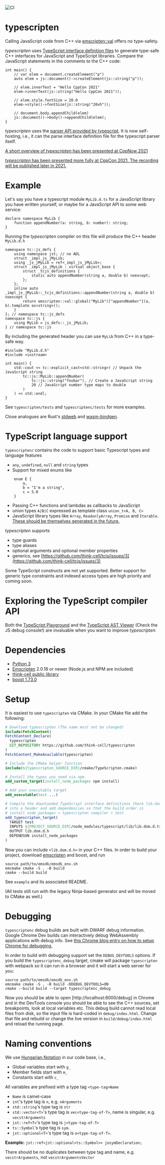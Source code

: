 ![CI](https://github.com/think-cell/tcjs/workflows/CI/badge.svg)

# typescripten

Calling JavaScript code from C++ via [emscripten::val](https://emscripten.org/docs/porting/connecting_cpp_and_javascript/embind.html#using-val-to-transliterate-javascript-to-c) offers no type-safety. 

_typescripten_ uses [TypeScript interface definition files](https://github.com/DefinitelyTyped/DefinitelyTyped) to generate type-safe C++ interfaces for JavaScript and TypeScript libraries. 
Compare the JavaScript statements in the comments to the C++ code:

    int main() {
        // var elem = document.createElement("p")
        auto elem = js::document()->createElement(js::string("p"));

        // elem.innerText = "Hello CppCon 2021"
        elem->innerText(js::string("Hello CppCon 2021"));

        // elem.style.fontSize = 20.0
        elem->style()->fontSize(js::string("20vh"));

        // document.body.appendChild(elem)
        js::document()->body()->appendChild(elem);
    }

_typescripten_ uses the [parser API provided by typescript](https://github.com/Microsoft/TypeScript/wiki/Using-the-Compiler-API). It is now self-hosting, i.e., it can the parse interface definition file for the typescript parser itself.

[A short overview of _typescripten_ has been presented at CppNow 2021](https://youtu.be/Cmud1jO__VA)  

[_typescripten_ has been presented more fully at CppCon 2021. The recording will be published later in 2021.](https://sched.co/nvAY)

# Example

Let's say you have a typescript module `MyLib.d.ts` for a JavaScript library you have written yourself, or maybe for a JavaScript API to some web service:

    declare namespace MyLib {
        function appendNumber(a: string, b: number): string;
    }

Running the _typescripten_ compiler on this file will produce the C++ header `MyLib.d.h`

    namespace tc::js_defs {
        using namespace jst; // no ADL
        struct _impl_js_jMyLib;
        using _js_jMyLib = ref<_impl_js_jMyLib>;
        struct _impl_js_jMyLib : virtual object_base {
            struct _tcjs_definitions {
                static auto appendNumber(string a, double b) noexcept;
            };
        };
        inline auto _impl_js_jMyLib::_tcjs_definitions::appendNumber(string a, double b) noexcept {
            return emscripten::val::global("MyLib")["appendNumber"](a, b).template as<string>();
        }
    }; // namespace tc::js_defs
    namespace tc::js {
        using MyLib = js_defs::_js_jMyLib;
    } // namespace tc::js

By including the generated header you can use `MyLib` from C++ in a type-safe way.

    #include "MyLib.d.h"
    #include <iostream>

    int main() {
        std::cout << tc::explicit_cast<std::string>( // Unpack the JavaScript string 
            tc::js::MyLib::appendNumber(
                tc::js::string("foobar"), // Create a JavaScript string
                20 // JavaScript number type maps to double
            )
        ) << std::endl;
    }

See `typescripten/tests` and `typescriptenc/tests` for more examples. 

Close analogues are Rust's [stdweb](https://github.com/koute/stdweb) and [wasm-bindgen](https://github.com/rustwasm/wasm-bindgen).

# TypeScript language support

`typescripten/` contains the code to support basic Typescript types and language features
- `any`, `undefined`, `null` and `string` types
- Support for mixed enums like
```
    enum E {
        a, 
        b = "I'm a string",
        c = 5.0
    }
```
- Passing C++ functions and lambdas as callbacks to JavaScript
- union types `A|B|C` expressed as template class `union_t<A, B, C>`
- JavaScript library types like `Array`, `ReadonlyArray`, `Promise` and `Iterable`. [These should be themselves generated in the future.](https://github.com/think-cell/tcjs/issues/17)

_typescripten_ supports
- type guards
- type aliases
- optional arguments and optional member properties
- generics, see [https://github.com/think-cell/tcjs/issues/3](https://github.com/think-cell/tcjs/issues/3)

Some TypeScript constructs are not yet supported. Better support for generic type constraints and indexed access types are high priority and coming soon. 

# Exploring the TypeScript compiler API

Both the [TypeScript Playground](https://www.typescriptlang.org/play) and the [TypeScript AST Viewer](https://ts-ast-viewer.com/#) (Check the JS debug console!) are invaluable when you want to improve _typescripten_. 

# Dependencies

* [Python 3](https://www.python.org/downloads/)
* [Emscripten](https://emscripten.org/) 2.0.18 or newer (Node.js and NPM are included)
* [think-cell public library](https://github.com/think-cell/range/tree/clang_12_cpp2a)
* [boost 1.73.0](https://dl.bintray.com/boostorg/release/1.73.0/source/)

# Setup

It is easiest to use `typescripten` via CMake. In your CMake file add the following:

```CMake
# Download typescripten (The name must not be changed)
include(FetchContent)
FetchContent_Declare(
  typescripten
  GIT_REPOSITORY https://github.com/think-cell/typescripten
)
FetchContent_MakeAvailable(typescripten)

# Include the CMake helper function
include(${typescripten_SOURCE_DIR}/cmake/TypeScripten.cmake)

# Install the types you need via npm
add_custom_target(install_node_packages npm install)

# Add your executable target
add_executable(test ...)

# Compile the downloaded TypeScript interface definitions (here lib.dom.d.ts)
# into a header and add dependencies so that the build order is 
# install_node_packages < typescripten compiler < test
add_typescripten_target(
  TARGET test
  INPUTS ${PROJECT_SOURCE_DIR}/node_modules/typescript/lib/lib.dom.d.ts
  OUTPUT lib.dom.d.h
  DEPENDSON install_node_packages
)
```

Now you can include `<lib.dom.d.h>` in your C++ files. In order to build your project, download [emscripten](https://emscripten.org/) and boost, and run 

```
source path/to/emsdk/emsdk_env.sh
emcmake cmake -S . -B build 
cmake --build build
```

See `example` and its associated README. 

(All tests still run with the legacy Ninja-based generator and will be moved to CMake as well.) 

# Debugging

`typescriptenc` debug builds are built with DWARF debug information. Google Chrome Dev builds can interactively debug WebAssembly applications with debug info. See [this Chrome blog entry on how to setup Chrome for debugging.](https://developer.chrome.com/blog/wasm-debugging-2020/) 

In order to build with debugging support set the `DEBUG_DEVTOOLS` options. If you build the `typescriptenc_debug` target, cmake will package `typescripten` with webpack so it can run in a browser and it will start a web server for you:

```
source path/to/emsdk/emsdk_env.sh
emcmake cmake -S . -B build -DDEBUG_DEVTOOLS=ON 
cmake --build build --target typescriptenc_debug
```

Now you should be able to open [http://localhost:8000/debug] in Chrome and in the DevTools console you should be able to see the C++ sources, set breakpoints, look at local variables etc. This debug build cannot read local files from disk, so the input file is hard-coded in `debug/index.html`. Change that file and rebuild or change the live version in `build/debug/index.html` and reload the running page.

# Naming conventions
We use [Hungarian Notation](https://en.wikipedia.org/wiki/Hungarian_notation) in our code base, i.e.,
* Global variables start with `g_`
* Member fields start with `m_`
* Constants start with `c_`

All variables are prefixed with a type tag `<type-tag>Name`
* `Name` is camel-case
* `int`'s type tag is `n`, e.g. `nArguments`
* `std::string`'s type tag is `str`
* `std::vector<T>`'s type tag is `vec<type-tag-of-T>`, name is singular, e.g. `vecstrArguments`
* `jst::ref<T>`'s type tag is `j<type-tag-of-T>`
* `ts::Symbol`'s type tag is `sym`.
* `jst::optional<T>`'s type tag is `o<type-tag-of-T>`.

**Example:** `jst::ref<jst::optional<ts::Symbol>> josymDeclaration;`

There should be no duplicates between type tag and name, e.g. `vecstrArguments`, not `vecstrArgumentsVector`


